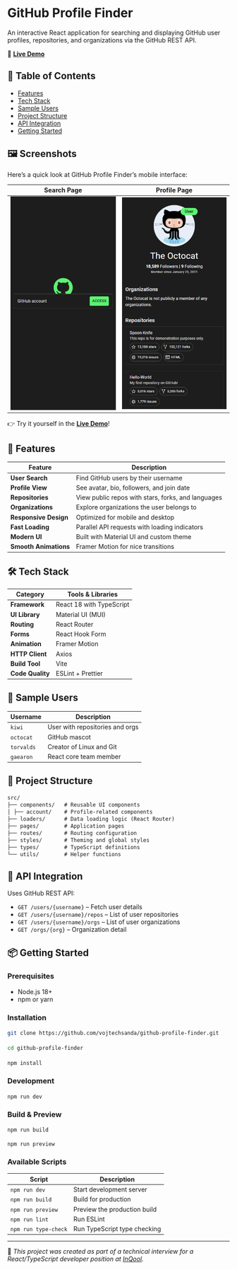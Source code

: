 # GitHub Profile Finder

An interactive React application for searching and displaying GitHub user profiles, repositories, and organizations via the GitHub REST API.

🔗 **[Live Demo](https://vojtechsanda.github.io/github-profile-finder/)**

## 📑 Table of Contents

- [Features](#-features)
- [Tech Stack](#-tech-stack)
- [Sample Users](#-sample-users)
- [Project Structure](#-project-structure)
- [API Integration](#-api-integration)
- [Getting Started](#-getting-started)

## 🖼️ Screenshots

Here’s a quick look at GitHub Profile Finder’s mobile interface:

| Search Page                              | Profile Page                               |
| ---------------------------------------- | ------------------------------------------ |
| ![Search Page](./screenshots/search.png) | ![Profile Page](./screenshots/profile.png) |

👉 Try it yourself in the **[Live Demo](https://vojtechsanda.github.io/github-profile-finder/)**!

## 🚀 Features

| Feature               | Description                                        |
| --------------------- | -------------------------------------------------- |
| **User Search**       | Find GitHub users by their username                |
| **Profile View**      | See avatar, bio, followers, and join date          |
| **Repositories**      | View public repos with stars, forks, and languages |
| **Organizations**     | Explore organizations the user belongs to          |
| **Responsive Design** | Optimized for mobile and desktop                   |
| **Fast Loading**      | Parallel API requests with loading indicators      |
| **Modern UI**         | Built with Material UI and custom theme            |
| **Smooth Animations** | Framer Motion for nice transitions                 |

## 🛠️ Tech Stack

| Category         | Tools & Libraries        |
| ---------------- | ------------------------ |
| **Framework**    | React 18 with TypeScript |
| **UI Library**   | Material UI (MUI)        |
| **Routing**      | React Router             |
| **Forms**        | React Hook Form          |
| **Animation**    | Framer Motion            |
| **HTTP Client**  | Axios                    |
| **Build Tool**   | Vite                     |
| **Code Quality** | ESLint + Prettier        |

## 👥 Sample Users

| Username   | Description                     |
| ---------- | ------------------------------- |
| `kiwi`     | User with repositories and orgs |
| `octocat`  | GitHub mascot                   |
| `torvalds` | Creator of Linux and Git        |
| `gaearon`  | React core team member          |

## 🧠 Project Structure

```
src/
├── components/   # Reusable UI components
│ ├── account/    # Profile-related components
├── loaders/      # Data loading logic (React Router)
├── pages/        # Application pages
├── routes/       # Routing configuration
├── styles/       # Theming and global styles
├── types/        # TypeScript definitions
└── utils/        # Helper functions
```

## 🔌 API Integration

Uses GitHub REST API:

- `GET /users/{username}` – Fetch user details
- `GET /users/{username}/repos` – List of user repositories
- `GET /users/{username}/orgs` – List of user organizations
- `GET /orgs/{org}` – Organization detail

## 📦 Getting Started

### Prerequisites

- Node.js 18+
- npm or yarn

### Installation

```bash
git clone https://github.com/vojtechsanda/github-profile-finder.git

cd github-profile-finder

npm install
```

### Development

```
npm run dev
```

### Build & Preview

```
npm run build

npm run preview
```

### Available Scripts

| Script               | Description                  |
| -------------------- | ---------------------------- |
| `npm run dev`        | Start development server     |
| `npm run build`      | Build for production         |
| `npm run preview`    | Preview the production build |
| `npm run lint`       | Run ESLint                   |
| `npm run type-check` | Run TypeScript type checking |

---

📌 _This project was created as part of a technical interview for a React/TypeScript developer position at [InQool](https://www.inqool.cz/)._
